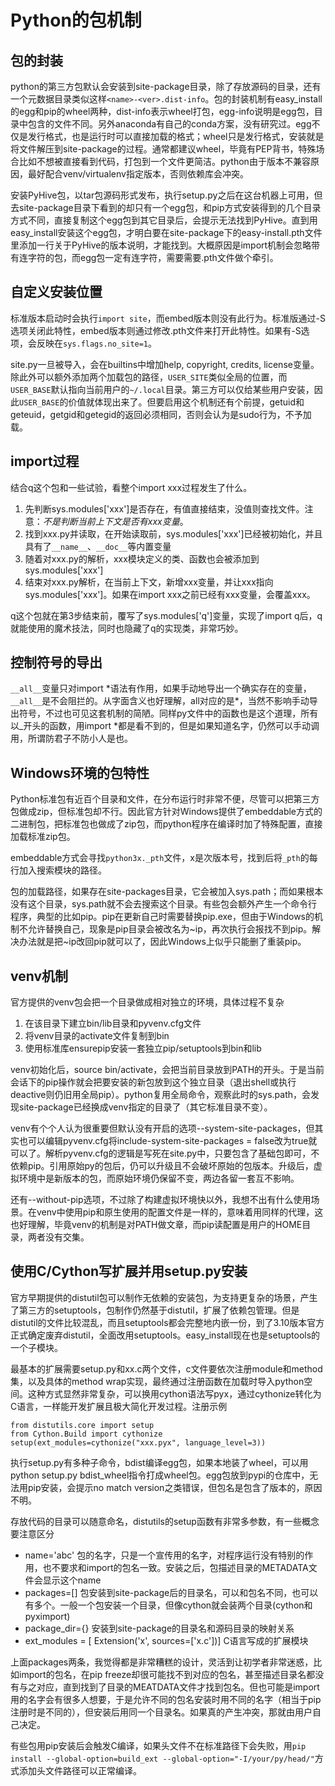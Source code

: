 # Python的包机制

## 包的封装

python的第三方包默认会安装到site-package目录，除了存放源码的目录，还有一个元数据目录类似这样`<name>-<ver>.dist-info`。包的封装机制有easy_install的egg和pip的wheel两种，dist-info表示wheel打包，egg-info说明是egg包，目录中包含的文件不同。另外anaconda有自己的conda方案，没有研究过。egg不仅是发行格式，也是运行时可以直接加载的格式；wheel只是发行格式，安装就是将文件解压到site-package的过程。通常都建议wheel，毕竟有PEP背书，特殊场合比如不想被直接看到代码，打包到一个文件更简洁。python由于版本不兼容原因，最好配合venv/virtualenv指定版本，否则依赖库会冲突。

安装PyHive包，以tar包源码形式发布，执行setup.py之后在这台机器上可用，但去site-package目录下看到的却只有一个egg包，和pip方式安装得到的几个目录方式不同，直接复制这个egg包到其它目录后，会提示无法找到PyHive。直到用easy_install安装这个egg包，才明白要在site-package下的easy-install.pth文件里添加一行关于PyHive的版本说明，才能找到。大概原因是import机制会忽略带有连字符的包，而egg包一定有连字符，需要需要.pth文件做个牵引。

## 自定义安装位置

标准版本启动时会执行`import site`，而embed版本则没有此行为。标准版通过-S选项关闭此特性，embed版本则通过修改.pth文件来打开此特性。如果有-S选项，会反映在`sys.flags.no_site=1`。

site.py一旦被导入，会在builtins中增加help, copyright, credits, license变量。除此外可以额外添加两个加载包的路径，`USER_SITE`类似全局的位置，而`USER_BASE`默认指向当前用户的`~/.local`目录。第三方可以仅给某些用户安装，因此`USER_BASE`的价值就体现出来了。但要启用这个机制还有个前提，getuid和geteuid，getgid和getegid的返回必须相同，否则会认为是sudo行为，不予加载。

## import过程

结合q这个包和一些试验，看整个import xxx过程发生了什么。

1. 先判断sys.modules['xxx']是否存在，有值直接结束，没值则查找文件。注意：*不是判断当前上下文是否有xxx变量*。
2. 找到xxx.py并读取，在开始读取前，sys.modules['xxx']已经被初始化，并且具有了`__name__`、`__doc__`等内置变量
3. 随着对xxx.py的解析，xxx模块定义的类、函数也会被添加到sys.modules['xxx']
4. 结束对xxx.py解析，在当前上下文，新增xxx变量，并让xxx指向sys.modules['xxx']。如果在import xxx之前已经有xxx变量，会覆盖xxx。

q这个包就在第3步结束前，覆写了sys.modules['q']变量，实现了import q后，q就能使用的魔术技法，同时也隐藏了q的实现类，非常巧妙。

## 控制符号的导出

`__all__`变量只对import \*语法有作用，如果手动地导出一个确实存在的变量，`__all__`是不会阻拦的。从字面含义也好理解，all对应的是\*，当然不影响手动导出符号，不过也可见这套机制的简陋。同样py文件中的函数也是这个道理，所有以_开头的函数，用import \*都是看不到的，但是如果知道名字，仍然可以手动调用，所谓防君子不防小人是也。

## Windows环境的包特性

Python标准包有近百个目录和文件，在分布运行时非常不便，尽管可以把第三方包做成zip，但标准包却不行。因此官方针对Windows提供了embeddable方式的二进制包，把标准包也做成了zip包，而python程序在编译时加了特殊配置，直接加载标准zip包。

embeddable方式会寻找`python3x._pth`文件，x是次版本号，找到后将`_pth`的每行加入搜索模块的路径。

包的加载路径，如果存在site-packages目录，它会被加入sys.path；而如果根本没有这个目录，sys.path就不会去搜索这个目录。有些包会额外产生一个命令行程序，典型的比如pip。pip在更新自己时需要替换pip.exe，但由于Windows的机制不允许替换自己，现象是pip目录会被改名为\~ip，再次执行会报找不到pip。解决办法就是把\~ip改回pip就可以了，因此Windows上似乎只能删了重装pip。

## venv机制

官方提供的venv包会把一个目录做成相对独立的环境，具体过程不复杂

1. 在该目录下建立bin/lib目录和pyvenv.cfg文件
2. 将venv目录的activate文件复制到bin
3. 使用标准库ensurepip安装一套独立pip/setuptools到bin和lib

venv初始化后，source bin/activate，会把当前目录放到PATH的开头。于是当前会话下的pip操作就会把要安装的新包放到这个独立目录（退出shell或执行deactive则仍旧用全局pip）。python复用全局命令，观察此时的sys.path，会发现site-package已经换成venv指定的目录了（其它标准目录不变）。

venv有个个人认为很重要但默认没有开启的选项--system-site-packages，但其实也可以编辑pyvenv.cfg将include-system-site-packages = false改为true就可以了。解析pyvenv.cfg的逻辑是写死在site.py中，只要包含了基础包即可，不依赖pip。引用原始py的包后，仍可以升级且不会破坏原始的包版本。升级后，虚拟环境中是新版本的包，而原始环境仍保留不变，两边各留一套互不影响。

还有--without-pip选项，不过除了构建虚拟环境快以外，我想不出有什么使用场景。在venv中使用pip和原生使用的配置文件是一样的，意味着用同样的代理，这也好理解，毕竟venv的机制是对PATH做文章，而pip读配置是用户的HOME目录，两者没有交集。

## 使用C/Cython写扩展并用setup.py安装

官方早期提供的distutil包可以制作无依赖的安装包，为支持更复杂的场景，产生了第三方的setuptools，包制作仍然基于distutil，扩展了依赖包管理。但是distutil的文件比较混乱，而且setuptools都会完整地内嵌一份，到了3.10版本官方正式确定废弃distutil，全面改用setuptools。easy_install现在也是setuptools的一个子模块。

最基本的扩展需要setup.py和xx.c两个文件，c文件要依次注册module和method集，以及具体的method wrap实现，最终通过注册函数在加载时导入python空间。这种方式显然非常复杂，可以换用cython语法写pyx，通过cythonize转化为C语言，一样能开发扩展且极大简化开发过程。注册示例

```
from distutils.core import setup
from Cython.Build import cythonize
setup(ext_modules=cythonize("xxx.pyx", language_level=3))
```

执行setup.py有多种子命令，bdist编译egg包，如果本地装了wheel，可以用python setup.py bdist_wheel指令打成wheel包。egg包放到pypi的仓库中，无法用pip安装，会提示no match version之类错误，但包名是包含了版本的，原因不明。

存放代码的目录可以随意命名，distutils的setup函数有非常多参数，有一些概念要注意区分

* name='abc' 包的名字，只是一个宣传用的名字，对程序运行没有特别的作用，也不要求和import的包名一致。安装之后，包描述目录的METADATA文件会显示这个name
* packages=[] 包安装到site-package后的目录名，可以和包名不同，也可以有多个。一般一个包安装一个目录，但像cython就会装两个目录(cython和pyximport)
* package_dir={} 安装到site-package的目录名和源码目录的映射关系
* ext_modules = [ Extension('x', sources=['x.c'])] C语言写成的扩展模块

上面packages两条，我觉得都是非常糟糕的设计，灵活到让初学者非常迷惑，比如import的包名，在pip freeze却很可能找不到对应的包名，甚至描述目录名都没有与之对应，直到找到了目录的MEATDATA文件才找到包名。但也可能是import用的名字会有很多人想要，于是允许不同的包名安装时用不同的名字（相当于pip注册时是不同的），但安装后用同一个目录名。如果真的产生冲突，那就由用户自己决定。

有些包用pip安装后会触发C编译，如果头文件不在标准路径下会失败，用`pip install --global-option=build_ext --global-option="-I/your/py/head/"`方式添加头文件路径可以正常编译。
